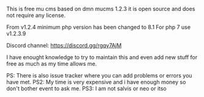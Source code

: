 This is free mu cms based on dmn mucms 1.2.3 it is open source and does not require any license.

From v1.2.4 minimum php version has been changed to 8.1
For php 7 use v1.2.3.9

Discord channel: https://discord.gg/rgqy7AjM

I have enought knowledge to try to maintain this and even add new stuff for free as much as my time allows me.

PS: There is also issue tracker where you can add problems or errors you have met. 
PS2: My time is very expensive and i have enough money so don't bother event to ask me.
PS3: I am not salvis or neo or itso

